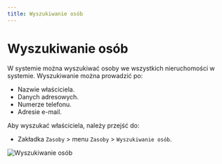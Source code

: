 ```yaml
---
title: Wyszukiwanie osób
---
```


# Wyszukiwanie osób

W systemie można wyszukiwać osoby we wszystkich nieruchomości w systemie. Wyszukiwanie można prowadzić po:

- Nazwie właściciela.
- Danych adresowych.
- Numerze telefonu.
- Adresie e-mail.

Aby wyszukać właściciela, należy przejść do:

- Zakładka `Zasoby` > menu `Zasoby` > `Wyszukiwanie osób`.

![Wyszukiwanie osób](wyszukiwanieosob.gif)